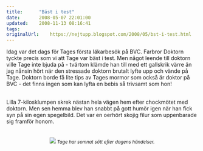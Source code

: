 ```yaml
---
title:		"Bäst i test"
date:		2008-05-07 22:01:00
updated:	2008-11-13 08:16:41
tags: 	
originalUrl:	https://nejtupp.blogspot.com/2008/05/bst-i-test.html
---
```


Idag var det dags för Tages första läkarbesök på BVC. Farbror Doktorn tyckte precis som vi att Tage var bäst i test. Men något leende till doktorn ville Tage inte bjuda på - tvärtom klämde han till med ett gallskrik värre än jag nånsin hört när den stressade doktorn brutalt lyfte upp och vände på Tage. Doktorn borde få lite tips av Tages mormor som också är doktor på BVC - det finns ingen som kan lyfta en bebis så trivsamt som hon!<br><br><div style="text-align: left;">Lilla 7-kilosklumpen skrek nästan hela vägen hem efter chockmötet med doktorn. Men sen hemma blev han snabbt på gott humör igen när han fick syn på sin egen spegelbild. Det var en oerhört skojig filur som uppenbarade sig framför honom.<br><br><br><div style="text-align: center;"><img src="../../../../img/DSC00628_1024px.jpg"><span style="font-size:85%;"><span style="font-style: italic;">   </span></span><span style="font-size:85%;"><span style="font-style: italic;">Tage har somnat sött efter dagens händelser.</span></span><br></div></div>
<!-- no comments on this post -->
